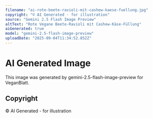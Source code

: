 ```yaml
---
filename: "ai-rote-beete-ravioli-mit-cashew-kaese-fuellung.jpg"
copyright: "© AI Generated - for illustration"
source: "Gemini 2.5 Flash Image Preview"
altText: "Rote Vegane Beete-Ravioli mit Cashew-Käse-Füllung"
aiGenerated: true
model: "gemini-2.5-flash-image-preview"
uploadDate: "2025-09-04T11:34:52.852Z"
---
```


# AI Generated Image

This image was generated by gemini-2.5-flash-image-preview for VeganBlatt.

## Copyright
© AI Generated - for illustration
